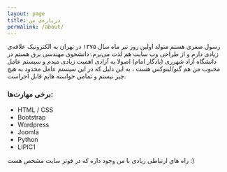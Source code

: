 ```yaml
---
layout: page
title: درباره‌ی من
permalink: /about/
---
```

رسول صفری هستم متولد اولین روز تیر ماه سال ۱۳۷۵ در تهران به الکترونیک علاقه‌ی زیادی دارم و از طراحی وب سایت هم لذت می‌برم.
دانشجوی مهندسی برق هستم در دانشگاه آزاد شهرری (یادگار امام)
اصولا به آزادی اهمیت زیادی میدم و سیستم عامل محبوب من هم گنو/لینوکس هست ، به این دلیل که در این سیستم عامل محدود به هیچ چیز نیستم و تمامی خواسته هایم قابل اجراست.

### برخی مهارت‌ها:
* HTML / CSS
* Bootstrap
* Wordpress
* Joomla
* Python
* LIPIC1

راه های ارتباطی زیادی با من وجود داره که در فوتر سایت مشخص هست :)